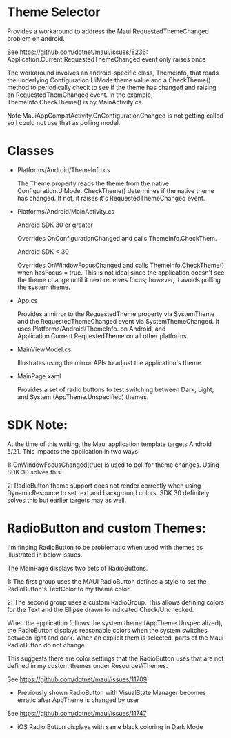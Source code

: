 # Theme Selector

Provides a workaround to address the Maui RequestedThemeChanged problem on android.

See https://github.com/dotnet/maui/issues/8236: Application.Current.RequestedThemeChanged event only raises once

The workaround involves an android-specific class, ThemeInfo, that reads the underlying 
Configuration.UiMode theme value and a CheckTheme() method to periodically 
check to see if the theme has changed and raising an RequestedThemChanged event.
In the example, ThemeInfo.CheckTheme() is by MainActivity.cs.

Note MauiAppCompatActivity.OnConfigurationChanged is not getting called so I could not use that as polling model.

# Classes

* Platforms/Android/ThemeInfo.cs

    The Theme property reads the theme from the native Configuration.UiMode.
    CheckTheme() determines if the native theme has changed.
       If not, it raises it's RequestedThemeChanged event.

* Platforms/Android/MainActivity.cs

    Android SDK 30 or greater

    Overrides OnConfigurationChanged and calls ThemeInfo.CheckThem.

    Android SDK < 30

    Overrides OnWindowFocusChanged and calls ThemeInfo.CheckTheme() 
    when hasFocus = true. This is not ideal since the application 
    doesn't see the theme change until it next receives focus; however, 
    it avoids polling the system theme.

* App.cs

    Provides a mirror to the RequestedTheme property via SystemTheme and 
    the RequestedThemeChanged event via SystemThemeChanged. It uses 
    Platforms/Android/ThemeInfo. on Android, and Application.Current.RequestedTheme
    on all other platforms.

* MainViewModel.cs

    Illustrates using the mirror APIs to adjust the application's theme.

* MainPage.xaml

    Provides a set of radio buttons to test switching between Dark, Light,
    and System (AppTheme.Unspecified) themes.

# SDK Note:
At the time of this writing, the Maui application template targets Android 5/21.
This impacts the application in two ways:

1: OnWindowFocusChanged(true) is used to poll for theme changes. Using SDK 30
solves this.

2: RadioButton theme support does not render correctly when using DynamicResource
to set text and background colors.  SDK 30 definitely solves this but earlier targets
may as well.

# RadioButton and custom Themes:

I'm finding RadioButton to be problematic when used with themes as illustrated in
below issues. 

The MainPage displays two sets of RadioButtons. 

1: The first group uses the MAUI RadioButton defines a style to set the RadioButton's 
TextColor to my theme color.

2: The second group uses a custom RadioGroup. This allows defining colors for the Text
and the Ellipse drawn to indicated Check/Unchecked.

When the application follows the system theme (AppTheme.Unspecialized), the RadioButton displays 
reasonable colors when the system switches between light and dark.  When an explicit them
is selected, parts of the Maui RadioButton do not change.

This suggests there are color settings that the RadioButton uses that are not defined in my 
custom themes under Resources\Themes.

See https://github.com/dotnet/maui/issues/11709
 - Previously shown RadioButton with VisualState Manager becomes erratic after AppTheme is changed by user

See https://github.com/dotnet/maui/issues/11747
 - iOS Radio Button displays with same black coloring in Dark Mode

